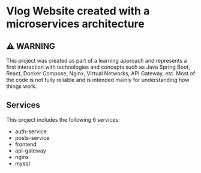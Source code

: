 # Vlog Website created with a microservices architecture 

## ⚠️ WARNING

This project was created as part of a learning approach and represents a first interaction with technologies and concepts such as Java Spring Boot, React, Docker Compose, Nginx, Virtual Networks, API Gateway, etc. Most of the code is not fully reliable and is intended mainly for understanding how things work.

## Services

This project includes the following 6 services:

- auth-service
- posts-service
- frontend
- api-gateway
- nginx
- mysql
